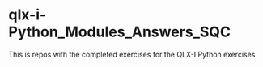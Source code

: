 # qlx-i-Python_Modules_Answers_SQC
This is repos with the completed exercises for the QLX-I Python exercises
